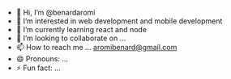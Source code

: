 - 👋 Hi, I’m @benardaromi
- 👀 I’m interested in web development and mobile development
- 🌱 I’m currently learning react and node
- 💞️ I’m looking to collaborate on ...
- 📫 How to reach me ... aromibenard@gmail.com
- 😄 Pronouns: ...
- ⚡ Fun fact: ...
<!---
benardaromi/benardaromi is a ✨ special ✨ repository because its `README.md` (this file) appears on your GitHub profile.
You can click the Preview link to take a look at your changes.
--->
